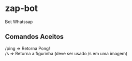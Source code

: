 # zap-bot
Bot Whatssap
<h2>Comandos Aceitos</h2>
/ping  => Retorna Pong! <br>
/s     => Retorna a figurinha (deve ser usado /s em uma imagem)
